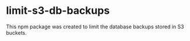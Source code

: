 # limit-s3-db-backups

This npm package was created to limit the database backups stored in S3 buckets. 
